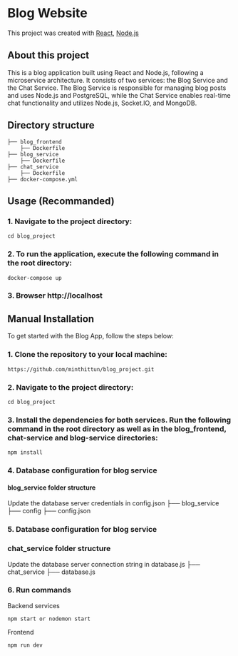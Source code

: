 # Blog Website
This project was created with [React](https://react.dev), [Node.js](https://www.python.org/)
## About this project
This is a blog application built using React and Node.js, following a microservice architecture. It consists of two services: the Blog Service and the Chat Service. The Blog Service is responsible for managing blog posts and uses Node.js and PostgreSQL, while the Chat Service enables real-time chat functionality and utilizes Node.js, Socket.IO, and MongoDB.
## Directory structure
    ├── blog_frontend
        ├── Dockerfile
    ├── blog_service
        ├── Dockerfile
    ├── chat_service
        ├── Dockerfile
    ├── docker-compose.yml
## Usage (Recommanded)

### 1. Navigate to the project directory:
```
cd blog_project
```

### 2. To run the application, execute the following command in the root directory:
```
docker-compose up
```
### 3. Browser http://localhost
## Manual Installation
To get started with the Blog App, follow the steps below:
### 1. Clone the repository to your local machine:
```
https://github.com/minthittun/blog_project.git
```
### 2. Navigate to the project directory:
```
cd blog_project
```
### 3. Install the dependencies for both services. Run the following command in the root directory as well as in the blog_frontend, chat-service and blog-service directories:
```
npm install
```
### 4. Database configuration for blog service
#### blog_service folder structure
Update the database server credentials in config.json
    ├── blog_service
        ├── config
            ├── config.json
    

### 5. Database configuration for blog service
### chat_service folder structure
Update the database server connection string in database.js
    ├── chat_service
        ├── database.js
### 6. Run commands
Backend services
```
npm start or nodemon start
```
Frontend
```
npm run dev
```